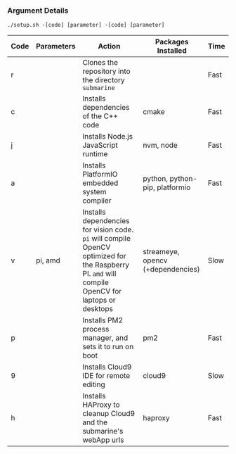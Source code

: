 ### Argument Details

```
./setup.sh -[code] [parameter] -[code] [parameter]
```

| Code | Parameters | Action | Packages Installed | Time |
| ---- | ---------- | ------ | ------------------ | ---- |
| r | | Clones the repository into the directory `submarine` | | Fast |
| c | | Installs dependencies of the C++ code | cmake | Fast |
| j | | Installs Node.js JavaScript runtime | nvm, node | Fast |
| a | | Installs PlatformIO embedded system compiler | python, python-pip, platformio | Fast |
| v | pi, amd | Installs dependencies for vision code. `pi` will compile OpenCV optimized for the Raspberry PI. `amd` will compile OpenCV for laptops or desktops | streameye, opencv (+dependencies) | Slow |
| p |  | Installs PM2 process manager, and sets it to run on boot | pm2 | Fast |
| 9 |  | Installs Cloud9 IDE for remote editing | cloud9 | Slow |
| h |  | Installs HAProxy to cleanup Cloud9 and the submarine's webApp urls | haproxy | Fast |
